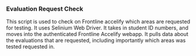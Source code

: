 <H3>Evaluation Request Check</H3> 

This script is used to check on Frontline accelify which areas are requested for testing. It uses Selinium Web Driver. It takes in student ID numbers, and moves into the authenticated Frontline Accelify webapp. It pulls data about the evaluations that are requested, including importantly which areas was tested requested in. 


